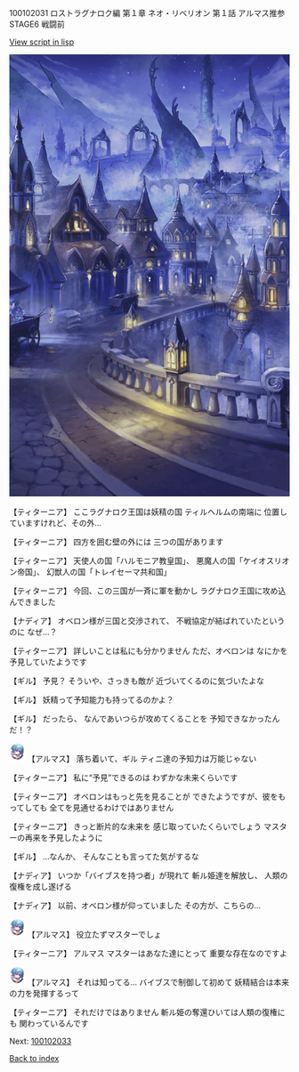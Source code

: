 100102031 ロストラグナロク編 第１章 ネオ・リベリオン 第１話 アルマス推参 STAGE6 戦闘前

[View script in lisp](../scripts/100102031.txt)

![101_city_night3.png](../images/backgrounds/101_city_night3.png)

【ティターニア】
ここラグナロク王国は妖精の国
ティルヘルムの南端に
位置していますけれど、その外…

【ティターニア】
四方を囲む壁の外には
三つの国があります

【ティターニア】
天使人の国「ハルモニア教皇国」、
悪魔人の国「ケイオスリオン帝国」、
幻獣人の国「トレイセーマ共和国」

【ティターニア】
今回、この三国が一斉に軍を動かし
ラグナロク王国に攻め込んできました

【ナディア】
オベロン様が三国と交渉されて、
不戦協定が結ばれていたというのに
なぜ…？

【ティターニア】
詳しいことは私にも分かりません
ただ、オベロンは
なにかを予見していたようです

【ギル】
予見？
そういや、さっきも敵が
近づいてくるのに気づいたよな

【ギル】
妖精って予知能力も持ってるのかよ？

【ギル】
だったら、
なんであいつらが攻めてくることを
予知できなかったんだ！？

<img src="../images/units/3103811.png" alt="3103811.png" height="34"/>
【アルマス】
落ち着いて、ギル
ティニ達の予知力は万能じゃない

【ティターニア】
私に“予見”できるのは
わずかな未来くらいです

【ティターニア】
オベロンはもっと先を見ることが
できたようですが、彼をもってしても
全てを見通せるわけではありません

【ティターニア】
きっと断片的な未来を
感じ取っていたくらいでしょう
マスターの再来を予見したように

【ギル】
…なんか、
そんなことも言ってた気がするな

【ナディア】
いつか「バイブスを持つ者」が現れて
斬ル姫達を解放し、
人類の復権を成し遂げる

【ナディア】
以前、オベロン様が仰っていました
その方が、こちらの…

<img src="../images/units/3103811.png" alt="3103811.png" height="34"/>
【アルマス】
役立たずマスターでしょ

【ティターニア】
アルマス
マスターはあなた達にとって
重要な存在なのですよ

<img src="../images/units/3103811.png" alt="3103811.png" height="34"/>
【アルマス】
それは知ってる…
バイブスで制御して初めて
妖精結合は本来の力を発揮するって

【ティターニア】
それだけではありません
斬ル姫の奪還ひいては人類の復権にも
関わっているんです


Next: [100102033](100102033.md)

[Back to index](index.md)
